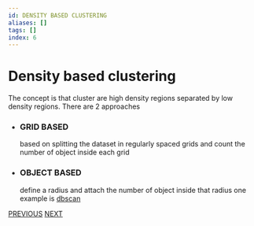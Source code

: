 ```yaml
---
id: DENSITY BASED CLUSTERING
aliases: []
tags: []
index: 6
---
```


# Density based clustering

The concept is that cluster are high density regions separated by low density regions. There are 2 approaches

- ### GRID BASED

	based on splitting the dataset in regularly spaced grids and count the number of object inside each grid

- ### OBJECT BASED

	define a radius and attach the number of object inside that radius one example is [dbscan](datamining/DBSCAN.md)





[PREVIOUS](MODEL_BASED_CLUSTERING.md) [NEXT](datamining/DBSCAN.md)
